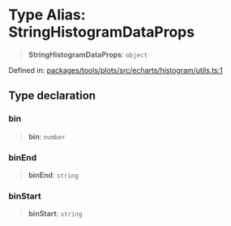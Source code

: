 # Type Alias: StringHistogramDataProps

> **StringHistogramDataProps**: `object`

Defined in: [packages/tools/plots/src/echarts/histogram/utils.ts:1](https://github.com/GeoDaCenter/openassistant/blob/37d127dc7a76d6b5cf9de906c055e4c904e3dfed/packages/tools/plots/src/echarts/histogram/utils.ts#L1)

## Type declaration

### bin

> **bin**: `number`

### binEnd

> **binEnd**: `string`

### binStart

> **binStart**: `string`
